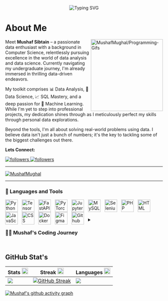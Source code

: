 
<div align='center'>
<img src="https://readme-typing-svg.demolab.com?font=Fira+Code&weight=600&pause=1000&center=true&vCenter=true&random=false&width=435&lines=Python+%7C+AI+%7C+ML+%7C+Data+Enthusiast" alt="Typing SVG" />
</div><be>

# About Me
<img align='right' src='https://user-images.githubusercontent.com/74038190/212746035-d5c61762-973c-44c0-aec7-887f3b7690e3.gif' height=230 alt='MushafMughal/Programming-Gifs'>

Meet **Mushaf Sibtain** – a passionate data enthusiast with a background in Computer Science, relentlessly pursuing excellence in the world of data analysis and data science. Currently navigating my undergraduate journey, I'm already immersed in thrilling data-driven endeavors.

My toolkit comprises 📊 Data Analysis, 🧬 Data Science, 📈 SQL Mastery, and a deep passion for 🤖 Machine Learning. While I'm yet to step into professional projects, my dedication shines through as I meticulously perfect my skills through personal data explorations.

Beyond the tools, I'm all about solving real-world problems using data. I believe data isn't just a bunch of numbers; it's the key to tackling some of the biggest challenges out there. 

**Lets Connect:**

<p align="left">
    <a href="https://www.linkedin.com/in/mushaf-mughal/">
        <img alt="followers" title="Connect with me on LinkedIn" src="https://img.shields.io/badge/LinkedIn-3K-blue"/>
    </a>
    <a href="https://github.com/MushafMughal?tab=followers">
        <img alt="followers" title="Follow me on Github" src="https://img.shields.io/badge/Follow_Me-+-blue"/>
    </a>
</p>

---
<p align="left"> <a href="https://github.com/ryo-ma/github-profile-trophy"><img src="https://github-profile-trophy.vercel.app/?username=MushafMughal" alt="MushafMughal" /></a> </p>

---

### 🧰 Languages and Tools

<img align="left" alt="Python" width="40px" style="padding-right:10px;" src="https://cdn.jsdelivr.net/gh/devicons/devicon@latest/icons/python/python-original.svg" />
<img align="left" alt="Tensor Flow" width="40px" style="padding-right:10px;" src="https://cdn.jsdelivr.net/gh/devicons/devicon@latest/icons/tensorflow/tensorflow-original.svg" />
<img align="left" alt="FastAPI" width="40px" style="padding-right:10px;" src="https://cdn.jsdelivr.net/gh/devicons/devicon@latest/icons/fastapi/fastapi-original-wordmark.svg" />
<img align="left" alt="PyTorch" width="40px" style="padding-right:10px;" src="https://cdn.jsdelivr.net/gh/devicons/devicon@latest/icons/pytorch/pytorch-original-wordmark.svg" />
<img align="left" alt="Jupyter" width="40px" style="padding-right:10px;" src="https://cdn.jsdelivr.net/gh/devicons/devicon@latest/icons/jupyter/jupyter-original-wordmark.svg" />
<img align="left" alt="MySQL" width="40px" style="padding-right:10px;" src="https://cdn.jsdelivr.net/gh/devicons/devicon@latest/icons/mysql/mysql-original-wordmark.svg" />   
<img align="left" alt="Selenium" width="40px" style="padding-right:10px;" src="https://cdn.jsdelivr.net/gh/devicons/devicon@latest/icons/selenium/selenium-original.svg" />   
<img align="left" alt="PHP" width="40px" style="padding-right:10px;" src="https://cdn.jsdelivr.net/gh/devicons/devicon@latest/icons/php/php-plain.svg" />   
<img align="left" alt="HTML" width="40px" style="padding-right:10px;" src="https://cdn.jsdelivr.net/gh/devicons/devicon@latest/icons/html5/html5-original.svg" /> 
<img align="left" alt="JavaScript" width="40px" style="padding-right:10px;" src="https://cdn.jsdelivr.net/gh/devicons/devicon@latest/icons/javascript/javascript-plain.svg" /> 
<img align="left" alt="CSS" width="40px" style="padding-right:10px;" src="https://cdn.jsdelivr.net/gh/devicons/devicon@latest/icons/css3/css3-original.svg" /> 
<img align="left" alt="Docker" width="40px" style="padding-right:10px;" src="https://cdn.jsdelivr.net/gh/devicons/devicon@latest/icons/docker/docker-original-wordmark.svg" />
<img align="left" alt="Figma" width="40px" style="padding-right:10px;" src="https://cdn.jsdelivr.net/gh/devicons/devicon@latest/icons/figma/figma-original.svg" />
<img align="left" alt="Github" width="40px" style="padding-right:10px;" src="https://cdn.jsdelivr.net/gh/devicons/devicon@latest/icons/github/github-original.svg" />

<br />

# 

<details>
 <summary><h3>👨‍💻 Mushaf's Coding Journey</h3></summary>

I began my journey as a computer science student with  passion to learn everything I could about this programming world. However, I felt lost without proper guidance on which domain to pursue. It was tough, especially when my teacher reminded us that we had just three semesters to make our choice. So, I delved into research, exploring different fields which includes Data Scientist, FrontEnd Developer, BackEnd Developer or FullStack Developer.

After much contemplation, Data science caught my eyes on it. So in my second semester, I decided to dive into this exciting realm of Data. I enrolled in an applied data science course and embarked on my learning journey. Since then, I've immersed myself in the coding aspect, facing numerous challenging projects along the way.
**Now, I proudly consider myself a self-taught data enthusiast!**

</details>

 # 

## GitHub Stat's

  |Stats <img src='.github/workflows/cartoon1.gif' height=20/>|Streak <img src='.github/workflows/cartoon1.gif' height=20/>|Languages <img src='.github/workflows/cartoon1.gif' height=20/>
  |---|---|---|
  |[![](http://github-profile-summary-cards.vercel.app/api/cards/stats?username=MushafMughal&theme=gruvbox)](https://github.com/MushafMughal/)|[![GitHub Streak](https://streak-stats.demolab.com?user=MushafMughal&theme=gruvbox&hide_border=true&border_radius=32&date_format=j%20M%5B%20Y%5D&ring=888888)](https://github.com/MushafMughal/)|[![](http://github-profile-summary-cards.vercel.app/api/cards/repos-per-language?username=MushafMughal&theme=gruvbox)](https://github.com/MushafMughal/)|


[![Mushaf's github activity graph](https://github-readme-activity-graph.vercel.app/graph?username=MushafMughal&bg_color=282624&color=d68a1f&line=a8a8a8&point=b05907&area=true&hide_border=true)](https://github.com/MushafMughal/Programming-Gifs)
<div align='center'>



